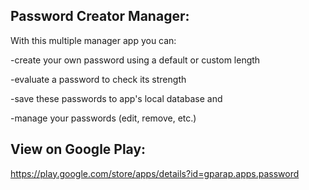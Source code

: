 Password Creator Manager:
-------------------------
With this multiple manager app you can:

-create your own password using a default or custom length

-evaluate a password to check its strength

-save these passwords to app's local database and

-manage your passwords (edit, remove, etc.)

View on Google Play:
--------------------
https://play.google.com/store/apps/details?id=gparap.apps.password
